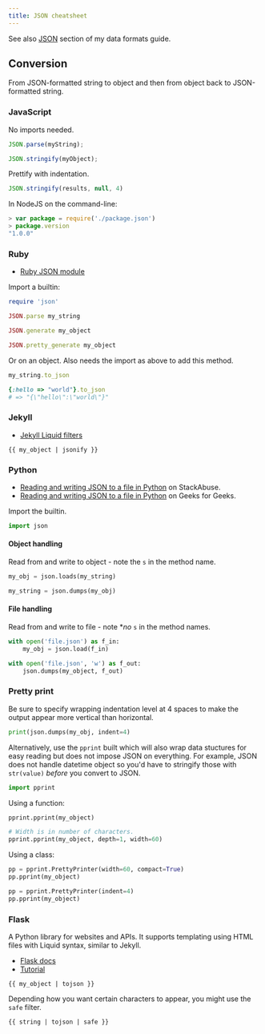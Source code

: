 ```yaml
---
title: JSON cheatsheet
---
```


See also [JSON](https://github.com/MichaelCurrin/learn-to-code/blob/master/data_formats.md#json) section of my data formats guide.


## Conversion

From JSON-formatted string to object and then from object back to JSON-formatted string.

### JavaScript

No imports needed.

```javascript
JSON.parse(myString);
```

```javascript
JSON.stringify(myObject);
```

Prettify with indentation.

```javascript
JSON.stringify(results, null, 4)
```

In NodeJS on the command-line:

```javascript
> var package = require('./package.json')
> package.version
"1.0.0"
```

### Ruby

- [Ruby JSON module](https://ruby-doc.org/stdlib-2.6.3/libdoc/json/rdoc/JSON.html)


Import a builtin:

```ruby
require 'json'
```

```ruby
JSON.parse my_string
```


```ruby
JSON.generate my_object
```

```ruby
JSON.pretty_generate my_object
```

Or on an object. Also needs the import as above to add this method.

```ruby
my_string.to_json

{:hello => "world"}.to_json
# => "{\"hello\":\"world\"}"
```

### Jekyll

- [Jekyll Liquid filters](https://jekyllrb.com/docs/liquid/filters/)

```
{{ my_object | jsonify }}
```

### Python

- [Reading and writing JSON to a file in Python](https://stackabuse.com/reading-and-writing-json-to-a-file-in-python/) on StackAbuse.
- [Reading and writing JSON to a file in Python](https://www.geeksforgeeks.org/reading-and-writing-json-to-a-file-in-python/) on Geeks for Geeks.

Import the builtin.

```python
import json
```

#### Object handling

Read from and write to object - note the `s` in the method name.

```python
my_obj = json.loads(my_string)
```

```python
my_string = json.dumps(my_obj)
```

#### File handling

Read from and write to file - note **no* `s` in the method names.

```python
with open('file.json') as f_in:
    my_obj = json.load(f_in)
```

```python
with open('file.json', 'w') as f_out:
    json.dumps(my_object, f_out)
```

### Pretty print

Be sure to specify wrapping indentation level at 4 spaces to make the output appear more vertical than horizontal.

```python
print(json.dumps(my_obj, indent=4)
```

Alternatively, use the `pprint` built which will also wrap data stuctures for easy reading but does not impose JSON on everything. For example, JSON does not handle datetime object so you'd have to stringify those with `str(value)` _before_ you convert to JSON.

```python
import pprint
```

Using a function:

```python
pprint.pprint(my_object)

# Width is in number of characters.
pprint.pprint(my_object, depth=1, width=60)
```

Using a class:

```python
pp = pprint.PrettyPrinter(width=60, compact=True)
pp.pprint(my_object)

pp = pprint.PrettyPrinter(indent=4)
pp.pprint(my_object)
```


### Flask

A Python library for websites and APIs. It supports templating using HTML files with Liquid syntax, similar to Jekyll.

- [Flask docs](https://flask.palletsprojects.com/en/master/)
- [Tutorial](https://www.pythonanywhere.com/forums/topic/1627/)

```
{{ my_object | tojson }}
```

Depending how you want certain characters to appear, you might use the `safe` filter.

```
{{ string | tojson | safe }}
```
